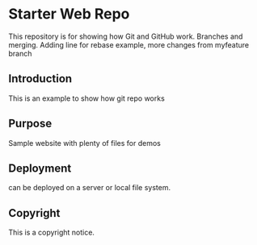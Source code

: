 # Starter Web Repo

This repository is for showing how Git and GitHub work. Branches and merging. Adding line for rebase example, more changes from myfeature branch

## Introduction

This is an example to show how git repo works 

## Purpose

Sample website with plenty of files for demos

## Deployment

can be deployed on a server or local file system.

## Copyright

This is a copyright notice. 

